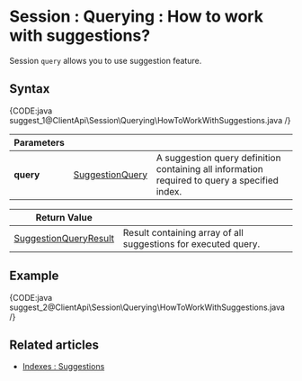 # Session : Querying : How to work with suggestions?

Session `query` allows you to use suggestion feature.

## Syntax

{CODE:java suggest_1@ClientApi\Session\Querying\HowToWorkWithSuggestions.java /}

| Parameters | | |
| ------------- | ------------- | ----- |
| **query** | [SuggestionQuery](../../../glossary/suggestion-query) | A suggestion query definition containing all information required to query a specified index. |

| Return Value | |
| ------------- | ----- |
| [SuggestionQueryResult](../../../glossary/suggestion-query-result) | Result containing array of all suggestions for executed query. |

## Example

{CODE:java suggest_2@ClientApi\Session\Querying\HowToWorkWithSuggestions.java /}

## Related articles

- [Indexes : Suggestions](../../../indexes/querying/suggestions)